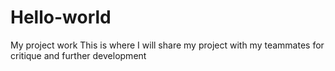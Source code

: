 # Hello-world
My project work
This is where I will share my project with my teammates for critique and further development

